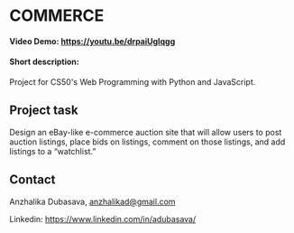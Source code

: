 ﻿# COMMERCE
#### Video Demo:  https://youtu.be/drpaiUgIqgg
#### Short description:
Project for CS50's Web Programming with Python and JavaScript. 

## Project task

Design an eBay-like e-commerce auction site that will allow users to post auction listings, place bids on listings, comment on those listings, and add listings to a “watchlist.”

## Contact
Anzhalika Dubasava, anzhalikad@gmail.com

Linkedin: https://www.linkedin.com/in/adubasava/
